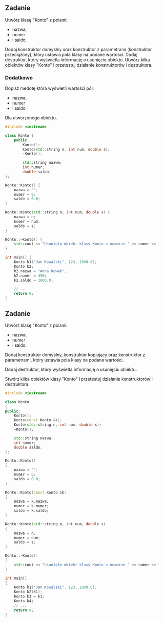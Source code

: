 ## Zadanie

Utwórz klasę "Konto" z polami: 
- nazwa, 
- numer 
- i saldo.

Dodaj konstruktor domyślny oraz konstruktor z parametrami (konstruktor przeciążony), który ustawia pola klasy na podane wartości. 
Dodaj destruktor, który wyświetla informację o usunięciu obiektu. 
Utwórz kilka obiektów klasy "Konto" i przetestuj działanie konstruktorów i destruktora.

### Dodatkowo
Dopisz medotę która wyświetli wartości pól:
- nazwa, 
- numer 
- i saldo 

Dla utworzonego obiektu.

```cpp
#include <iostream>

class Konto {
    public:
        Konto();
        Konto(std::string n, int num, double s);
        ~Konto();

        std::string nazwa;
        int numer;
        double saldo;
};

Konto::Konto() {
    nazwa = "";
    numer = 0;
    saldo = 0.0;
}

Konto::Konto(std::string n, int num, double s) {
    nazwa = n;
    numer = num;
    saldo = s;
}

Konto::~Konto() {
    std::cout << "Usunięto obiekt klasy Konto o numerze " << numer << "\n";
}

int main() {
    Konto k1("Jan Kowalski", 123, 1000.0);
    Konto k2;
    k2.nazwa = "Anna Nowak";
    k2.numer = 456;
    k2.saldo = 2000.0;

    // ...
    return 0;
}
```

## Zadanie

Utwórz klasę "Konto" z polami: 
- nazwa, 
- numer 
- i saldo.

Dodaj konstruktor domyślny, konstruktor kopiujący oraz konstruktor z parametrami, który ustawia pola klasy na podane wartości.

Dodaj destruktor, który wyświetla informację o usunięciu obiektu.

Stwórz kilka obiektów klasy "Konto" i przetestuj działanie konstruktorów i destruktora.

```cpp
#include <iostream>

class Konto
{
public:
    Konto();
    Konto(const Konto &k);
    Konto(std::string n, int num, double s);
    ~Konto();

    std::string nazwa;
    int numer;
    double saldo;
};

Konto::Konto()
{
    nazwa = "";
    numer = 0;
    saldo = 0.0;
}

Konto::Konto(const Konto &k)
{
    nazwa = k.nazwa;
    numer = k.numer;
    saldo = k.saldo;
}

Konto::Konto(std::string n, int num, double s)
{
    nazwa = n;
    numer = num;
    saldo = s;
}

Konto::~Konto()
{
    std::cout << "Usunięto obiekt klasy Konto o numerze " << numer << "\n";
}

int main()
{
    Konto k1("Jan Kowalski", 123, 1000.0);
    Konto k2(k1);
    Konto k3 = k1;
    Konto k4;
    // ...
    return 0;
}

```
